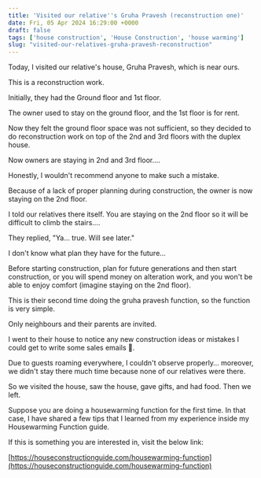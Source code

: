 ```yaml
---
title: 'Visited our relative''s Gruha Pravesh (reconstruction one)'
date: Fri, 05 Apr 2024 16:29:00 +0000
draft: false
tags: ['house construction', 'House Construction', 'house warming']
slug: "visited-our-relatives-gruha-pravesh-reconstruction"
---
```


Today, I visited our relative's house, Gruha Pravesh, which is near ours.

This is a reconstruction work.

Initially, they had the Ground floor and 1st floor.

The owner used to stay on the ground floor, and the 1st floor is for rent.

Now they felt the ground floor space was not sufficient, so they decided to do reconstruction work on top of the 2nd and 3rd floors with the duplex house.

Now owners are staying in 2nd and 3rd floor….

Honestly, I wouldn't recommend anyone to make such a mistake.

Because of a lack of proper planning during construction, the owner is now staying on the 2nd floor.

I told our relatives there itself. You are staying on the 2nd floor so it will be difficult to climb the stairs….

They replied, "Ya… true. Will see later."

I don't know what plan they have for the future…

Before starting construction, plan for future generations and then start construction, or you will spend money on alteration work, and you won't be able to enjoy comfort (imagine staying on the 2nd floor).

This is their second time doing the gruha pravesh function, so the function is very simple.

Only neighbours and their parents are invited.

I went to their house to notice any new construction ideas or mistakes I could get to write some sales emails 🙂.

Due to guests roaming everywhere, I couldn't observe properly… moreover, we didn't stay there much time because none of our relatives were there.

So we visited the house, saw the house, gave gifts, and had food. Then we left.

Suppose you are doing a housewarming function for the first time. In that case, I have shared a few tips that I learned from my experience inside my Housewarming Function guide.

If this is something you are interested in, visit the below link:

[https://houseconstructionguide.com/housewarming-function](https://houseconstructionguide.com/housewarming-function)